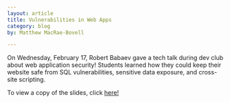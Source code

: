 ```yaml
---
layout: article
title: Vulnerabilities in Web Apps
category: blog
by: Matthew MacRae-Bovell

---
```


On Wednesday, February 17, Robert Babaev gave a tech talk during dev club about web application security! Students learned how they could keep their website safe from SQL vulnerabilities, sensitive data exposure, and cross-site scripting. 

To view a copy of the slides, click <a href="https://github.com/ApprenticeofEnder/Talks" target="_blank">here!</a>